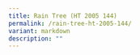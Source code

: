 ```yaml
---
title: Rain Tree (HT 2005 144)
permalink: /rain-tree-ht-2005-144/
variant: markdown
description: ""
---
```

